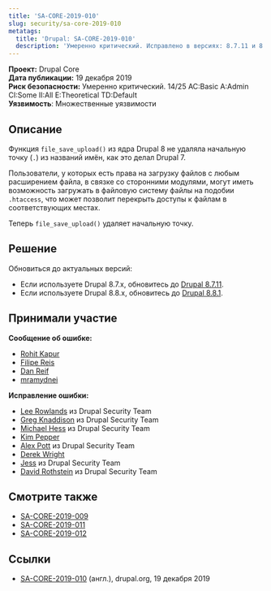 ```yaml
---
title: 'SA-CORE-2019-010'
slug: security/sa-core-2019-010
metatags:
  title: 'Drupal: SA-CORE-2019-010'
  description: 'Умеренно критический. Исправлено в версиях: 8.7.11 и 8.8.1.'
---
```


**Проект:** Drupal Core\
**Дата публикации:** 19 декабря 2019\
**Риск безопасности:** Умеренно критический. 14/25 AC:Basic A:Admin CI:Some II:All E:Theoretical TD:Default\
**Уязвимость**: Множественные уязвимости

## Описание

Функция `file_save_upload()` из ядра Drupal 8 не удаляла начальную точку (`.`) из названий имён, как это делал Drupal 7.

Пользователи, у которых есть права на загрузку файлов с любым расширением файла, в связке со сторонними модулями, могут иметь возможность загружать в файловую систему файлы на подобии `.htaccess`, что может позволит перекрыть доступы к файлам в соответствующих местах.

Теперь `file_save_upload()` удаляет начальную точку.

## Решение

Обновиться до актуальных версий:

- Если используете Drupal 8.7.x, обновитесь до [Drupal 8.7.11](../../../releases/8/8.7.x/8.7.11/index.md).
- Если используете Drupal 8.8.x, обновитесь до [Drupal 8.8.1](../../../releases/8/8.8.x/8.8.1/index.md).

## Принимали участие

**Сообщение об ошибке:**

- [Rohit Kapur](https://www.drupal.org/user/3623849)
- [Filipe Reis](https://www.drupal.org/user/3521501)
- [Dan Reif](https://www.drupal.org/user/454444)
- [mramydnei](https://www.drupal.org/user/3529990)

**Исправление ошибки:**

- [Lee Rowlands](https://www.drupal.org/user/395439) из Drupal Security Team
- [Greg Knaddison](https://www.drupal.org/user/36762) из Drupal Security Team
- [Michael Hess](https://www.drupal.org/user/102818) из Drupal Security Team
- [Kim Pepper](https://www.drupal.org/user/370574)
- [Alex Pott](https://www.drupal.org/user/157725) из Drupal Security Team
- [Derek Wright](https://www.drupal.org/user/46549)
- [Jess](https://www.drupal.org/user/65776) из Drupal Security Team
- [David Rothstein](https://www.drupal.org/user/124982) из Drupal Security Team

## Смотрите также

- [SA-CORE-2019-009](../2019-009/index.md)
- [SA-CORE-2019-011](../2019-011/index.md)
- [SA-CORE-2019-012](../2019-012/index.md)

## Ссылки

- [SA-CORE-2019-010](https://www.drupal.org/SA-CORE-2019-010) (англ.), drupal.org, 19 декабря 2019